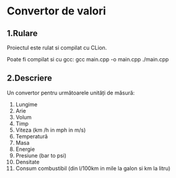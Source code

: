 # Convertor de valori

## 1.Rulare
Proiectul este rulat si compilat cu CLion.

Poate fi compilat si cu gcc:
gcc main.cpp -o main.cpp
./main.cpp

## 2.Descriere
Un convertor pentru următoarele unități de măsură:

1. Lungime
2. Arie
3. Volum
4. Timp
5. Viteza (km /h in mph in m/s)
6. Temperatură
7. Masa
8. Energie
9. Presiune (bar to psi)
10. Densitate
11. Consum combustibil (din l/100km in mile la galon si km la litru)
